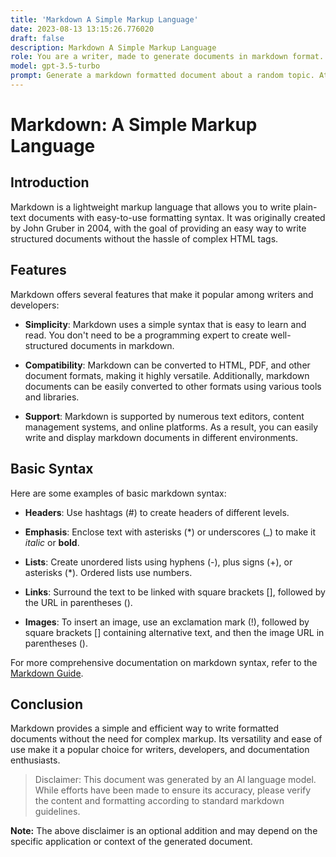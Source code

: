 ```yaml
---
title: 'Markdown A Simple Markup Language'
date: 2023-08-13 13:15:26.776020
draft: false
description: Markdown A Simple Markup Language
role: You are a writer, made to generate documents in markdown format. It is very important that all of the documents you generate are in valid markdown format.
model: gpt-3.5-turbo
prompt: Generate a markdown formatted document about a random topic. At the bottom, include a disclaimer explaining that the document was generated by you. The first line of the document should be the title. Make sure that the entire document is in proper markdown format, using a mix of various tags to make the document visually appealing.
---
```


# Markdown: A Simple Markup Language

## Introduction
Markdown is a lightweight markup language that allows you to write plain-text documents with easy-to-use formatting syntax. It was originally created by John Gruber in 2004, with the goal of providing an easy way to write structured documents without the hassle of complex HTML tags.

## Features
Markdown offers several features that make it popular among writers and developers:

- **Simplicity**: Markdown uses a simple syntax that is easy to learn and read. You don't need to be a programming expert to create well-structured documents in markdown.

- **Compatibility**: Markdown can be converted to HTML, PDF, and other document formats, making it highly versatile. Additionally, markdown documents can be easily converted to other formats using various tools and libraries.

- **Support**: Markdown is supported by numerous text editors, content management systems, and online platforms. As a result, you can easily write and display markdown documents in different environments.

## Basic Syntax
Here are some examples of basic markdown syntax:

- **Headers**: Use hashtags (#) to create headers of different levels.

- **Emphasis**: Enclose text with asterisks (*) or underscores (_) to make it *italic* or **bold**.

- **Lists**: Create unordered lists using hyphens (-), plus signs (+), or asterisks (*). Ordered lists use numbers.

- **Links**: Surround the text to be linked with square brackets [], followed by the URL in parentheses ().

- **Images**: To insert an image, use an exclamation mark (!), followed by square brackets [] containing alternative text, and then the image URL in parentheses ().

For more comprehensive documentation on markdown syntax, refer to the [Markdown Guide](https://www.markdownguide.org/).

## Conclusion
Markdown provides a simple and efficient way to write formatted documents without the need for complex markup. Its versatility and ease of use make it a popular choice for writers, developers, and documentation enthusiasts.

> Disclaimer: This document was generated by an AI language model. While efforts have been made to ensure its accuracy, please verify the content and formatting according to standard markdown guidelines.

**Note:** The above disclaimer is an optional addition and may depend on the specific application or context of the generated document.